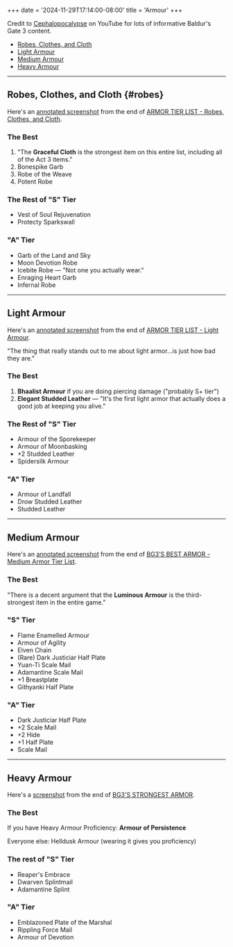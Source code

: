 +++
date = '2024-11-29T17:14:00-08:00'
title = 'Armour'
+++

Credit to [Cephalopocalypse](https://www.youtube.com/@Cephalopocalypse) on YouTube for lots of informative Baldur's Gate 3 content.

* [Robes, Clothes, and Cloth](#robes)
* [Light Armour](#light-armour)
* [Medium Armour](#medium-armour)
* [Heavy Armour](#heavy-armour)

---

## Robes, Clothes, and Cloth {#robes}

Here's an [annotated screenshot](Cephalopocalypse%20final%20armour%20robes%20annotated.png) from the end of [ARMOR TIER LIST - Robes, Clothes, and Cloth](https://www.youtube.com/watch?v=TwFGCc8OOfw).

### The Best

1. "The **Graceful Cloth** is the strongest item on this entire list, including all of the Act 3 items."
1. Bonespike Garb
1. Robe of the Weave
1. Potent Robe

### The Rest of "S" Tier

* Vest of Soul Rejuvenation
* Protecty Sparkswall

### "A" Tier

* Garb of the Land and Sky
* Moon Devotion Robe
* Icebite Robe — "Not one you actually wear."
* Enraging Heart Garb
* Infernal Robe

---

## Light Armour

Here's an [annotated screenshot](Cephalopocalypse%20final%20armour%20light%20annotated.png) from the end of [ARMOR TIER LIST - Light Armour](https://www.youtube.com/watch?v=YsQlQcxhnFQ).

"The thing that really stands out to me about light armor…is just how bad they are."

### The Best

1. **Bhaalist Armour** if you are doing piercing damage ("probably S+ tier")
1. **Elegant Studded Leather** — "It's the first light armor that actually does a good job at keeping you alive."

### The Rest of "S" Tier

* Armour of the Sporekeeper
* Armour of Moonbasking
* +2 Studded Leather
* Spidersilk Armour

### "A" Tier

* Armour of Landfall
* Drow Studded Leather
* Studded Leather

---

## Medium Armour

Here's an [annotated screenshot](Cephalopocalypse%20final%20armour%20medium%20annotated.png) from the end of [BG3'S BEST ARMOR - Medium Armor Tier List](https://www.youtube.com/watch?v=5Sbj8DDA04o).

### The Best

"There is a decent argument that the **Luminous Armour** is the third-strongest item in the entire game."

### "S" Tier

* Flame Enamelled Armour
* Armour of Agility
* Elven Chain
* (Rare) Dark Justiciar Half Plate
* Yuan-Ti Scale Mail
* Adamantine Scale Mail
* +1 Breastplate
* Githyanki Half Plate

### "A" Tier

* Dark Justiciar Half Plate
* +2 Scale Mail
* +2 Hide
* +1 Half Plate
* Scale Mail

---

## Heavy Armour

Here's a [screenshot](Cephalopocalypse%20final%20armour%20heavy.png) from the end of [BG3'S STRONGEST ARMOR](https://www.youtube.com/watch?v=VjmWkRCoDWE).

### The Best

If you have Heavy Armour Proficiency: **Armour of Persistence**

Everyone else: Helldusk Armour (wearing it gives you proficiency)

### The rest of "S" Tier

* Reaper's Embrace
* Dwarven Splintmail
* Adamantine Splint

### "A" Tier

* Emblazoned Plate of the Marshal
* Rippling Force Mail
* Armour of Devotion
